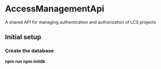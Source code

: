 # AccessManagementApi
A shared API for managing authentication and authorization of LCS projects

## Initial setup

### Create the database
**npm run npm initdb**
